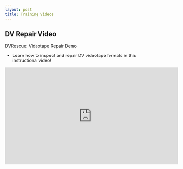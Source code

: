 ```yaml
---
layout: post
title: Training Videos
---
```


## DV Repair Video
DVRescue: Videotape Repair Demo
 - Learn how to inspect and repair DV videotape formats in this instructional video!
<iframe width="560" height="315" src="https://www.youtube.com/embed/W7ddbx-mef4" title="YouTube video player" frameborder="0" allow="accelerometer; autoplay; clipboard-write; encrypted-media; gyroscope; picture-in-picture" allowfullscreen></iframe>
